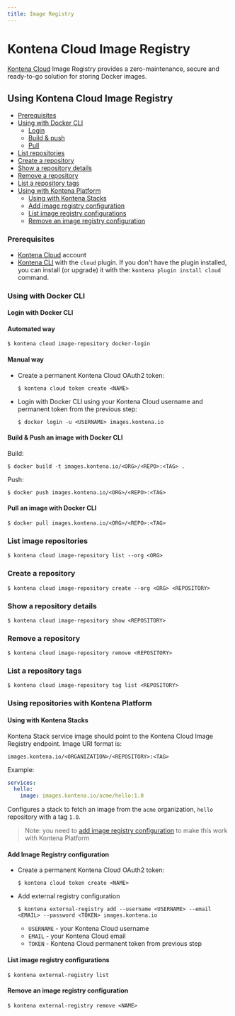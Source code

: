```yaml
---
title: Image Registry
---
```


# Kontena Cloud Image Registry

[Kontena Cloud](https://kontena.io/cloud) Image Registry provides a zero-maintenance, secure and ready-to-go solution for storing Docker images.

## Using Kontena Cloud Image Registry

* [Prerequisites](./image-registry.md#prerequisites)
* [Using with Docker CLI](./image-registry.md#using-with-docker-cli)
  * [Login](./image-registry.md#login-with-docker-cli)
  * [Build & push](./image-registry.md#build-push-an-image-with-docker-cli)
  * [Pull](./image-registry.md#pull-an-image-with-docker-cli)
* [List repositories](./image-registry#list-repositories)
* [Create a repository](./image-registry#create-a-repository)
* [Show a repository details](./image-registry#show-a-repository-details)
* [Remove a repository](./image-registry#remove-a-repository)
* [List a repository tags](./image-registry#create-a-repository-tags)
* [Using with Kontena Platform](./image-registry#using-repositories-with-kontena-platform)
  * [Using with Kontena Stacks](./image-registry#using-with-kontena-stacks)
  * [Add image registry configuration](./image-registry#add-image-registry-configuration)
  * [List image registry configurations](./image-registry#list-image-registry-configurations)
  * [Remove an image registry configuration](./image-registry#remove-an-image-registry-configuration)

### Prerequisites

* [Kontena Cloud](https://cloud.kontena.io) account
* [Kontena CLI](/tools/cli.md) with the `cloud` plugin. If you don't have the plugin installed, you can install (or upgrade) it with the: `kontena plugin install cloud` command.

### Using with Docker CLI

#### Login with Docker CLI

#### Automated way

```
$ kontena cloud image-repository docker-login
```

#### Manual way

* Create a permanent Kontena Cloud OAuth2 token:

  ```
  $ kontena cloud token create <NAME>
  ```

* Login with Docker CLI using your Kontena Cloud username and permanent token from the previous step:

  ```
  $ docker login -u <USERNAME> images.kontena.io
  ```

#### Build & Push an image with Docker CLI

Build:

```
$ docker build -t images.kontena.io/<ORG>/<REPO>:<TAG> .
```

Push:

```
$ docker push images.kontena.io/<ORG>/<REPO>:<TAG>
```

#### Pull an image with Docker CLI

```
$ docker pull images.kontena.io/<ORG>/<REPO>:<TAG>
```

### List image repositories

```
$ kontena cloud image-repository list --org <ORG>
```

### Create a repository

```
$ kontena cloud image-repository create --org <ORG> <REPOSITORY>
```

### Show a repository details

```
$ kontena cloud image-repository show <REPOSITORY>
```

### Remove a repository

```
$ kontena cloud image-repository remove <REPOSITORY>
```

### List a repository tags

```
$ kontena cloud image-repository tag list <REPOSITORY>
```

### Using repositories with Kontena Platform

#### Using with Kontena Stacks

Kontena Stack service image should point to the Kontena Cloud Image Registry endpoint. Image URI format is:

```
images.kontena.io/<ORGANIZATION>/<REPOSITORY>:<TAG>
```

Example:

```yaml
services:
  hello:
    image: images.kontena.io/acme/hello:1.0
```

Configures a stack to fetch an image from the `acme` organization, `hello` repository with a tag `1.0`.

> Note: you need to [add image registry configuration](image-registry.md#add-image-registry-configuration) to make this work with Kontena Platform

#### Add Image Registry configuration

* Create a permanent Kontena Cloud OAuth2 token:

  ```
  $ kontena cloud token create <NAME>
  ```

* Add external registry configuration

  ```
  $ kontena external-registry add --username <USERNAME> --email <EMAIL> --password <TOKEN> images.kontena.io
  ```

  - `USERNAME` - your Kontena Cloud username
  - `EMAIL` - your Kontena Cloud email
  - `TOKEN` - Kontena Cloud permanent token from previous step

#### List image registry configurations

```
$ kontena external-registry list
```

#### Remove an image registry configuration

```
$ kontena external-registry remove <NAME>
```
